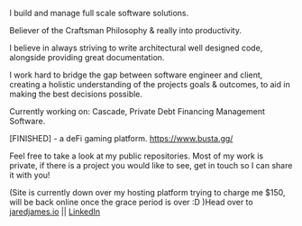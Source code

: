 I build and manage full scale software solutions.

Believer of the Craftsman Philosophy & really into productivity.

I believe in always striving to write architectural well designed code, alongside providing great documentation.

I work hard to bridge the gap between software engineer and client, creating a holistic understanding of the projects goals & outcomes, to aid in making the best decisions possible. 


Currently working on: Cascade, Private Debt Financing Management Software.

[FINISHED] - a deFi gaming platform. https://www.busta.gg/

Feel free to take a look at my public repositories. Most of my work is private, if there is a project you would like to see, get in touch so I can share it with you!

(Site is currently down over my hosting platform trying to charge me $150, will be back online once the grace period is over :D )Head over to [jaredjames.io](https://www.jaredjames.io/) || [LinkedIn](https://www.linkedin.com/in/jaredjames123/)

</div>
